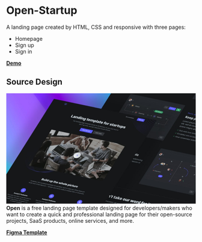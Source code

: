 # Open-Startup

A landing page created by HTML, CSS and responsive with three pages:
- Homepage
- Sign up
- Sign in

**[Demo](https://open-startup.netlify.app/)**

## Source Design

![image desc](./assets/images/thumbnail.jpg)
**Open** is a free landing page template designed for developers/makers who want to create a quick and professional landing page for their open-source projects, SaaS products, online services, and more.

**[Figma Template](https://www.figma.com/community/file/1073934470603988422)**
